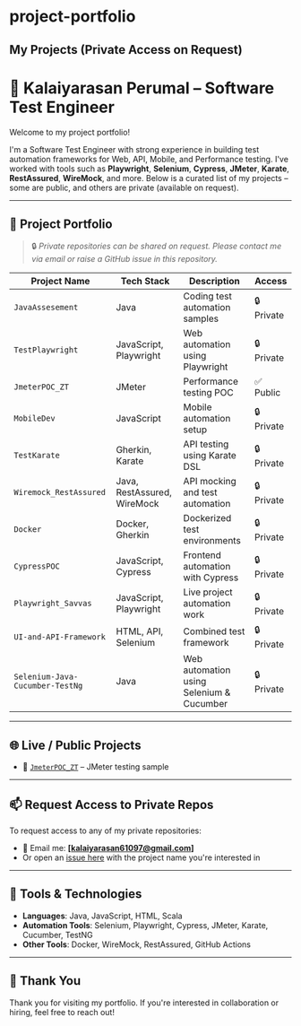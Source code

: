# project-portfolio
## My Projects (Private Access on Request)



# 💼 Kalaiyarasan Perumal – Software Test Engineer

Welcome to my project portfolio!

I'm a Software Test Engineer with strong experience in building test automation frameworks for Web, API, Mobile, and Performance testing. I've worked with tools such as **Playwright**, **Selenium**, **Cypress**, **JMeter**, **Karate**, **RestAssured**, **WireMock**, and more. Below is a curated list of my projects – some are public, and others are private (available on request).

---

## 📁 Project Portfolio

> 🔒 _Private repositories can be shared on request. Please contact me via email or raise a GitHub issue in this repository._

| Project Name | Tech Stack | Description | Access |
|--------------|------------|-------------|--------|
| `JavaAssesement` | Java | Coding test automation samples | 🔒 Private |
| `TestPlaywright` | JavaScript, Playwright | Web automation using Playwright | 🔒 Private |
| `JmeterPOC_ZT` | JMeter | Performance testing POC | ✅ Public |
| `MobileDev` | JavaScript | Mobile automation setup | 🔒 Private |
| `TestKarate` | Gherkin, Karate | API testing using Karate DSL | 🔒 Private |
| `Wiremock_RestAssured` | Java, RestAssured, WireMock | API mocking and test automation | 🔒 Private |
| `Docker` | Docker, Gherkin | Dockerized test environments | 🔒 Private |
| `CypressPOC` | JavaScript, Cypress | Frontend automation with Cypress | 🔒 Private |
| `Playwright_Savvas` | JavaScript, Playwright | Live project automation work | 🔒 Private |
| `UI-and-API-Framework` | HTML, API, Selenium | Combined test framework | 🔒 Private |
| `Selenium-Java-Cucumber-TestNg` | Java | Web automation using Selenium & Cucumber | 🔒 Private |

---

## 🌐 Live / Public Projects

- 🔗 [`JmeterPOC_ZT`](https://github.com/kalaiyarasanperumal/JmeterPOC_ZT) – JMeter testing sample

---

## 📫 Request Access to Private Repos

To request access to any of my private repositories:

- 📧 Email me: **[kalaiyarasan61097@gmail.com]**  
- Or open an [issue here](https://github.com/kalaiyarasanperumal/project-portfolio/issues) with the project name you're interested in

---

## 🔧 Tools & Technologies

- **Languages**: Java, JavaScript, HTML, Scala  
- **Automation Tools**: Selenium, Playwright, Cypress, JMeter, Karate, Cucumber, TestNG  
- **Other Tools**: Docker, WireMock, RestAssured, GitHub Actions

---

## 🙌 Thank You

Thank you for visiting my portfolio. If you're interested in collaboration or hiring, feel free to reach out!

